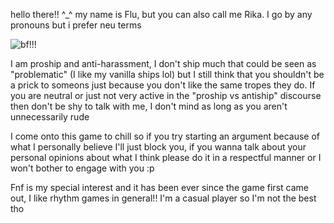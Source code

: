 hello there!! ^_^ my name is Flu, but you can also call me Rika. I go by any pronouns but i prefer neu terms

![bf!!!](https://github.com/user-attachments/assets/dff1e393-2734-4ad3-a34c-1be328394ffa)

I am proship and anti-harassment, I don't ship much that could be seen as "problematic" (I like my vanilla ships lol) but I still think that you shouldn't be a prick to someons just because you don't like the same tropes they do. If you are neutral or just not very active in the "proship vs antiship" discourse then don't be shy to talk with me, I don't mind as long as you aren't unnecessarily rude

I come onto this game to chill so if you try starting an argument because of what I personally believe I'll just block you, if you wanna talk about your personal opinions about what I think please do it in a respectful manner or I won't bother to engage with you :p

Fnf is my special interest and it has been ever since the game first came out, I like rhythm games in general!! I'm a casual player so I'm not the best tho 

